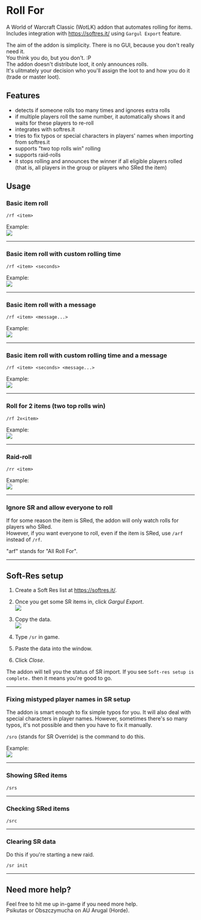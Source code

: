 # Roll For
A World of Warcraft Classic (WotLK) addon that automates rolling for items.  
Includes integration with https://softres.it/ using `Gargul Export` feature.

The aim of the addon is simplicity. There is no GUI, because you don't really
need it.  
You think you do, but you don't. :P  
The addon doesn't distribute loot, it only announces rolls.  
It's ulitmately your decision who you'll assign the loot to and how you do it
(trade or master loot).


## Features
 * detects if someone rolls too many times and ignores extra rolls
 * if multiple players roll the same number, it automatically shows it and
   waits for these players to re-roll 
 * integrates with softres.it
 * tries to fix typos or special characters in players' names when importing
   from softres.it
 * supports "two top rolls win" rolling
 * supports raid-rolls
 * it stops rolling and announces the winner if all eligible players rolled
   (that is, all players in the group or players who SRed the item)


## Usage

### Basic item roll
```
/rf <item>
```

Example:  
![](docs/basic-roll.gif)

---

### Basic item roll with custom rolling time
```
/rf <item> <seconds>
```

Example:  
![](docs/basic-roll-custom-time.gif)

---

### Basic item roll with a message
```
/rf <item> <message...>
```

Example:  
![](docs/basic-roll-message.gif)

---

### Basic item roll with custom rolling time and a message
```
/rf <item> <seconds> <message...>
```

Example:  
![](docs/basic-roll-custom-time-message.gif)

---

### Roll for 2 items (two top rolls win)
```
/rf 2x<item>
```

Example:  
![](docs/two-top-rolls.gif)

---

### Raid-roll
```
/rr <item>
```

Example:  
![](docs/raid-roll.gif)

---

### Ignore SR and allow everyone to roll
If for some reason the item is SRed, the addon will only watch rolls for
players who SRed.  
However, if you want everyone to roll, even if the item is SRed, use `/arf`
instead of `/rf`.  

"arf" stands for "All Roll For".

---

## Soft-Res setup

1. Create a Soft Res list at https://softres.it/.
2. Once you get some SR items in, click *Gargul Export*.  
![](docs/gargul-export-button.png)

3. Copy the data.  
![](docs/gargul-export-data.png)

4. Type `/sr` in game.
5. Paste the data into the window.
6. Click *Close*.

The addon will tell you the status of SR import.
If you see `Soft-res setup is complete.` then it means you're good to go.

---

### Fixing mistyped player names in SR setup

The addon is smart enough to fix simple typos for you. It will also deal with
special characters in player names. However, sometimes there's so many typos,
it's not possible and then you have to fix it manually.  

`/sro` (stands for SR Override) is the command to do this.  

Example:  
![](docs/fix-mistyped-sr-name.gif)

---

### Showing SRed items
```
/srs
```

---

### Checking SRed items
```
/src
```

---

### Clearing SR data
Do this if you're starting a new raid.
```
/sr init
```

---

## Need more help?

Feel free to hit me up in-game if you need more help.  
Psikutas or Obszczymucha on AU Arugal (Horde).


